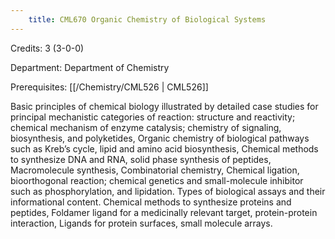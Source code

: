 ```yaml
---
    title: CML670 Organic Chemistry of Biological Systems
---
```

Credits: 3 (3-0-0)

Department: Department of Chemistry

Prerequisites: [[/Chemistry/CML526 | CML526]]

Basic principles of chemical biology illustrated by detailed case studies for principal mechanistic categories of reaction: structure and reactivity; chemical mechanism of enzyme catalysis; chemistry of signaling, biosynthesis, and polyketides, Organic chemistry of biological pathways such as Kreb’s cycle, lipid and amino acid biosynthesis, Chemical methods to synthesize DNA and RNA, solid phase synthesis of peptides, Macromolecule synthesis, Combinatorial chemistry, Chemical ligation, bioorthogonal reaction; chemical genetics and small-molecule inhibitor such as phosphorylation, and lipidation. Types of biological assays and their informational content. Chemical methods to synthesize proteins and peptides, Foldamer ligand for a medicinally relevant target, protein-protein interaction, Ligands for protein surfaces, small molecule arrays.